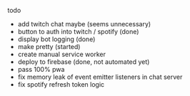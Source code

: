 todo

- add twitch chat maybe (seems unnecessary)
- button to auth into twitch / spotify (done)
- display bot logging (done)
- make pretty (started)
- create manual service worker
- deploy to firebase (done, not automated yet)
- pass 100% pwa
- fix memory leak of event emitter listeners in chat server
- fix spotify refresh token logic